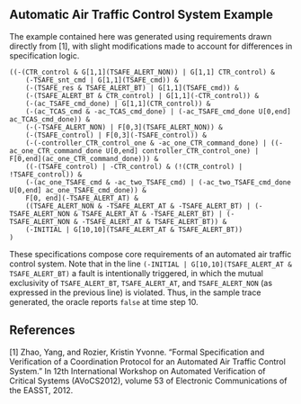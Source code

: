 ## Automatic Air Traffic Control System Example

The example contained here was generated using requirements drawn directly from [1], with slight modifications made to account for differences in specification logic.

```
((-(CTR_control & G[1,1](TSAFE_ALERT_NON)) | G[1,1] CTR_control) &
    (-TSAFE_snt_cmd | G[1,1](TSAFE_cmd)) & 
    (-(TSAFE_res & TSAFE_ALERT_BT) | G[1,1](TSAFE_cmd)) & 
    (-(TSAFE_ALERT_BT & CTR_control) | G[1,1](-CTR_control)) & 
    (-(ac_TSAFE_cmd_done) | G[1,1](CTR_control)) & 
    (-(ac_TCAS_cmd & -ac_TCAS_cmd_done) | (-ac_TSAFE_cmd_done U[0,end] ac_TCAS_cmd_done)) & 
    (-(-TSAFE_ALERT_NON) | F[0,3](TSAFE_ALERT_NON)) & 
    (-(TSAFE_control) | F[0,3](-TSAFE_control)) & 
    (-(-controller_CTR_control_one & -ac_one_CTR_command_done) | ((-ac_one_CTR_command_done U[0,end] controller_CTR_control_one) | F[0,end](ac_one_CTR_command_done))) &
    ((-(TSAFE_control) | -CTR_control) & (!(CTR_control) | !TSAFE_control)) &
    (-(ac_one_TSAFE_cmd & -ac_two_TSAFE_cmd) | (-ac_two_TSAFE_cmd_done U[0,end] ac_one_TSAFE_cmd_done)) &
    F[0, end](-TSAFE_ALERT_AT) &
    ((TSAFE_ALERT_NON & -TSAFE_ALERT_AT & -TSAFE_ALERT_BT) | (-TSAFE_ALERT_NON & TSAFE_ALERT_AT & -TSAFE_ALERT_BT) | (-TSAFE_ALERT_NON & -TSAFE_ALERT_AT & TSAFE_ALERT_BT)) &
    (-INITIAL | G[10,10](TSAFE_ALERT_AT & TSAFE_ALERT_BT))
)
```

These specifications compose core requirements of an automated air traffic control system. Note that in the line ```(-INITIAL | G[10,10](TSAFE_ALERT_AT & TSAFE_ALERT_BT)``` a fault is intentionally triggered, in which the mutual exclusivity of ```TSAFE_ALERT_BT```, ```TSAFE_ALERT_AT```, and ```TSAFE_ALERT_NON``` (as expressed in the previous line) is violated. Thus, in the sample trace generated, the oracle reports ```false``` at time step 10.

## References
[1] Zhao, Yang, and Rozier, Kristin Yvonne. “Formal Specification and Verification of a Coordination Protocol for an Automated Air Traffic Control System.” In 12th International Workshop on Automated Verification of Critical Systems (AVoCS2012), volume 53 of Electronic Communications of the EASST, 2012.
